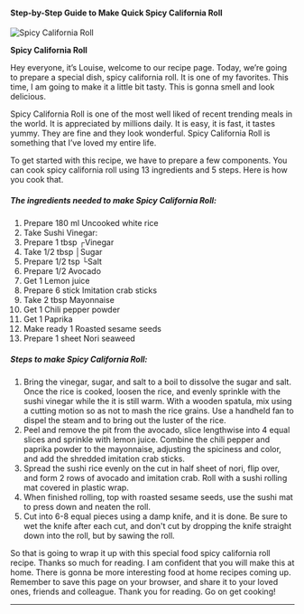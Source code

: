             

#### Step-by-Step Guide to Make Quick Spicy California Roll

![Spicy California Roll](https://img-global.cpcdn.com/recipes/6512265831383040/751x532cq70/spicy-california-roll-recipe-main-photo.jpg)

**Spicy California Roll**

Hey everyone, it’s Louise, welcome to our recipe page. Today, we’re going to prepare a special dish, spicy california roll. It is one of my favorites. This time, I am going to make it a little bit tasty. This is gonna smell and look delicious.

Spicy California Roll is one of the most well liked of recent trending meals in the world. It is appreciated by millions daily. It is easy, it is fast, it tastes yummy. They are fine and they look wonderful. Spicy California Roll is something that I’ve loved my entire life.

To get started with this recipe, we have to prepare a few components. You can cook spicy california roll using 13 ingredients and 5 steps. Here is how you cook that.

##### The ingredients needed to make Spicy California Roll:

1.  Prepare 180 ml Uncooked white rice
2.  Take Sushi Vinegar:
3.  Prepare 1 tbsp ┌Vinegar
4.  Take 1/2 tbsp │Sugar
5.  Prepare 1/2 tsp └Salt
6.  Prepare 1/2 Avocado
7.  Get 1 Lemon juice
8.  Prepare 6 stick Imitation crab sticks
9.  Take 2 tbsp Mayonnaise
10.  Get 1 Chili pepper powder
11.  Get 1 Paprika
12.  Make ready 1 Roasted sesame seeds
13.  Prepare 1 sheet Nori seaweed

##### Steps to make Spicy California Roll:

1.  Bring the vinegar, sugar, and salt to a boil to dissolve the sugar and salt. Once the rice is cooked, loosen the rice, and evenly sprinkle with the sushi vinegar while the it is still warm. With a wooden spatula, mix using a cutting motion so as not to mash the rice grains. Use a handheld fan to dispel the steam and to bring out the luster of the rice.
2.  Peel and remove the pit from the avocado, slice lengthwise into 4 equal slices and sprinkle with lemon juice. Combine the chili pepper and paprika powder to the mayonnaise, adjusting the spiciness and color, and add the shredded imitation crab sticks.
3.  Spread the sushi rice evenly on the cut in half sheet of nori, flip over, and form 2 rows of avocado and imitation crab. Roll with a sushi rolling mat covered in plastic wrap.
4.  When finished rolling, top with roasted sesame seeds, use the sushi mat to press down and neaten the roll.
5.  Cut into 6-8 equal pieces using a damp knife, and it is done. Be sure to wet the knife after each cut, and don't cut by dropping the knife straight down into the roll, but by sawing the roll.

So that is going to wrap it up with this special food spicy california roll recipe. Thanks so much for reading. I am confident that you will make this at home. There is gonna be more interesting food at home recipes coming up. Remember to save this page on your browser, and share it to your loved ones, friends and colleague. Thank you for reading. Go on get cooking!

* * *